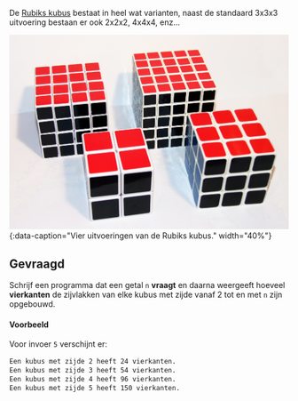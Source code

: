 De <a href="https://nl.wikipedia.org/wiki/Rubiks_kubus" target="_blank">Rubiks kubus</a> bestaat in heel wat varianten, naast de standaard 3x3x3 uitvoering bestaan er ook 2x2x2, 4x4x4, enz...

![Vier uitvoeringen van de Rubiks kubus.](media/rubik.jpg "Afbeelding door Euku op WikiMedia."){:data-caption="Vier uitvoeringen van de Rubiks kubus." width="40%"}

## Gevraagd
Schrijf een programma dat een getal `n` **vraagt** en daarna weergeeft hoeveel **vierkanten** de zijvlakken van elke kubus met zijde vanaf 2 tot en met `n` zijn opgebouwd.

#### Voorbeeld
Voor invoer `5` verschijnt er:
```
Een kubus met zijde 2 heeft 24 vierkanten.
Een kubus met zijde 3 heeft 54 vierkanten.
Een kubus met zijde 4 heeft 96 vierkanten.
Een kubus met zijde 5 heeft 150 vierkanten.
```
